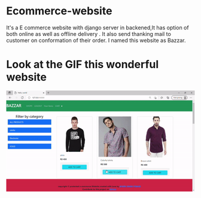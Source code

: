 # Ecommerce-website
It's a E commerce website with django server in backened,It has option of both online as well as offline delivery . It also send thanking mail to customer on conformation of their order. I named this website as Bazzar.
#  Look at the GIF this wonderful website
![](gif/ezgif.com-gif-maker.gif)
